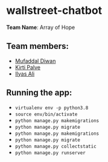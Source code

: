 # wallstreet-chatbot

**Team Name**: Array of Hope

## Team members:

- [Mufaddal Diwan](https://github.com/mufaddal12)
- [Kirti Palve](https://github.com/kirtipalve)
- [Ilyas Ali](https://github.com/ilyas-ali)

## Running the app:

- `virtualenv env -p python3.8`
- `source env/bin/activate`
- `python manage.py makemigrations`
- `python manage.py migrate`
- `python manage.py makemigrations`
- `python manage.py migrate`
- `python manage.py collectstatic`
- `python manage.py runserver`
